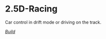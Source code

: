 # 2.5D-Racing
Car control in drift mode or driving on the track.

[*Build*](https://github.com/ivan-kondratev/2.5D-Racing-Build)
